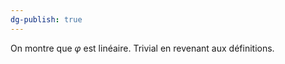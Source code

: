 ```yaml
---
dg-publish: true
---
```


On montre que $\varphi$ est linéaire.
Trivial en revenant aux définitions.
